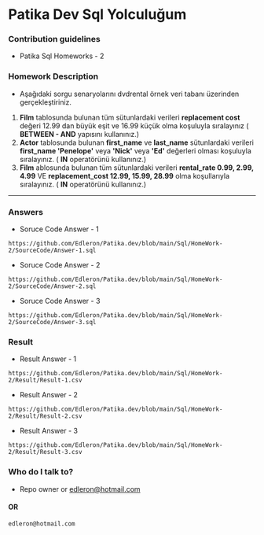 # Patika Dev Sql Yolculuğum

### Contribution guidelines

* Patika Sql Homeworks - 2

### Homework Description

* Aşağıdaki sorgu senaryolarını dvdrental örnek veri tabanı üzerinden gerçekleştiriniz.

1. **Film** tablosunda bulunan tüm sütunlardaki verileri **replacement cost** değeri 12.99 dan büyük eşit ve 16.99 küçük olma koşuluyla sıralayınız ( **BETWEEN - AND** yapısını kullanınız.)
2. **Actor**  tablosunda bulunan **first_name** ve **last_name** sütunlardaki verileri **first_name 'Penelope'** veya **'Nick'** veya **'Ed'** değerleri olması koşuluyla sıralayınız. ( **IN** operatörünü kullanınız.)
3. **Film** ablosunda bulunan tüm sütunlardaki verileri **rental_rate 0.99, 2.99, 4.99** VE **replacement_cost 12.99, 15.99, 28.99** olma koşullarıyla sıralayınız. ( **IN** operatörünü kullanınız.)

------

### Answers

* Soruce Code Answer - 1
```
https://github.com/Edleron/Patika.dev/blob/main/Sql/HomeWork-2/SourceCode/Answer-1.sql
```

* Soruce Code Answer - 2
```
https://github.com/Edleron/Patika.dev/blob/main/Sql/HomeWork-2/SourceCode/Answer-2.sql
```

* Soruce Code Answer - 3
```
https://github.com/Edleron/Patika.dev/blob/main/Sql/HomeWork-2/SourceCode/Answer-3.sql
```


### Result

* Result Answer - 1
```
https://github.com/Edleron/Patika.dev/blob/main/Sql/HomeWork-2/Result/Result-1.csv
```

* Result Answer - 2
```
https://github.com/Edleron/Patika.dev/blob/main/Sql/HomeWork-2/Result/Result-2.csv
```

* Result Answer - 3
```
https://github.com/Edleron/Patika.dev/blob/main/Sql/HomeWork-2/Result/Result-3.csv
```


### Who do I talk to?

* Repo owner or edleron@hotmail.com

#### OR 
``` 
edleron@hotmail.com 
```